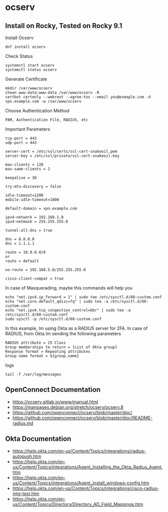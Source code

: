 # ocserv

## Install on Rocky, Tested on Rocky 9.1


Install Ocserv
```
dnf install ocserv
```

Check Status
```
systemctl start ocserv
systemctl status ocserv
```

Generate Certificate
```
mkdir /var/www/ocserv
chown www-data:www-data /var/www/ocserv -R
certbot certonly --webroot --agree-tos --email you@exmaple.com -d vpn.example.com -w /var/www/ocserv
```

Choose Authentication Method
```
PAM, Authentication File, RADIUS, etc
```

Important Parameters
```
tcp-port = 443
udp-port = 443

server-cert = /etc/ssl/certs/ssl-cert-snakeoil.pem
server-key = /etc/ssl/private/ssl-cert-snakeoil.key

max-clients = 128
max-same-clients = 2

keepalive = 30

try-mtu-discovery = false

idle-timeout=1200
mobile-idle-timeout=1800

default-domain = vpn.example.com

ipv4-network = 192.168.1.0
ipv4-netmask = 255.255.255.0

tunnel-all-dns = true

dns = 8.8.8.8
dns = 1.1.1.1

route = 10.0.0.0/8
or 
route = default

no-route = 192.168.5.0/255.255.255.0

cisco-client-compat = true
```

In case of Masquerading, maybe this commands will help you
```
echo "net.ipv4.ip_forward = 1" | sudo tee /etc/sysctl.d/60-custom.conf
echo "net.core.default_qdisc=fq" | sudo tee -a /etc/sysctl.d/60-custom.conf
echo "net.ipv4.tcp_congestion_control=bbr" | sudo tee -a /etc/sysctl.d/60-custom.conf
sudo sysctl -p /etc/sysctl.d/60-custom.conf
```


In this example, Im using Okta as a RADIUS server for 2FA.
In case of RADIUS, from Okta Im sending the following parameters
```
RADIUS attribute = 25 Class
Group memberships to return = [List of Okta group]
Response format = Repeating attributes
Group name format = ${group.name}
```

logs

```
tail -f /var/log/messages
```

## OpenConnect Documentation
* https://ocserv.gitlab.io/www/manual.html
* https://manpages.debian.org/stretch/ocserv/ocserv.8
* https://github.com/openconnect/ocserv/blob/master/doc/
* https://github.com/openconnect/ocserv/blob/master/doc/README-radius.md


## Okta Documentation

* https://help.okta.com/en-us/Content/Topics/integrations/radius-autopush.htm
* https://help.okta.com/en-us/Content/Topics/integrations/Agent_Installing_the_Okta_Radius_Agent.htm
* https://help.okta.com/en-us/Content/Topics/integrations/Agent_install_windows-config.htm
* https://help.okta.com/en-us/Content/Topics/integrations/cisco-radius-intg-test.htm
* https://help.okta.com/en-us/Content/Topics/Directory/Directory_AD_Field_Mappings.htm

